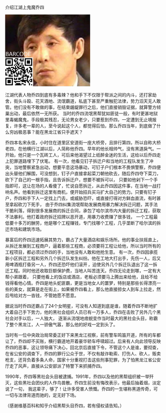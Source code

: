 介绍江湖上鬼魔乔四


![介绍江湖上鬼魔乔四](https://github.com/ywangnccu/ywang/blob/main/images/QIAO_SI.jpg)

江湖代表人物乔四到底有多毒辣？他和手下不仅限于帮派之间的内斗，还打家劫舍，街头斗殴、花天酒地、流氓霸道，私底下甚至严重触犯法律，势力滔天无人敢管。他们没有不敢做的事，在结束龌龊罪行之后，他们直接销毁证据，就算警方倾巢出动，最后依然一无所获。
当时的乔四流氓黑帮犹如匪徒一般，有时更甚地狱里毒蝎魔鬼，手段极其残忍，无论男女老少，只要惹到乔四，一定遭到无止境报复，许多老一辈的人，至今说起这个人，都觉得后怕，那么乔四当年，到底做了什么穷凶极恶事？能在黑龙江省只手遮天？

乔四本名宋永佳，小时住在道里区安道街一座大桥旁，且排行第四，所以自称大桥老四，在他横行江湖以后，人简称他乔四。早年的他长相帅气，没有黑道戾气。一开始，他只是一个瓦砖工人，可后来他渴望过上纸醉金迷的生活，这给以后乔四走上犯罪道路埋下了伏笔。
有一次，他看见钉子拆迁户和当地的工程队发生了冲突，当地警察紧急出动，想要平息这场暴动，可钉子户们根本不畏惧警察，乔四便出头替他们解围，可没想到，钉子户直接拿起菜刀朝他砍去，随后乔四夺下菜刀，砍下了自己的一根手指，且告诉拆迁户，想要不被拆可以，
只要如他剁下一个手指即可，这让在场的人看傻了，忙说自愿拆迁，从此乔四因这件事，在当地一战打响名声。他看到拆迁这里有商机，便开始招兵买马扩大自己的势力。只要有钉子户，乔四和手下人一定找上门去，或威胁恐吓，或直接打得对方鲜血直流，有时甚至拿起砍刀下死手，
由于乔四纠集流氓帮助发展商用暴力解决拆迁问题，其手法干脆利落，得到很多发展商的拆迁合同，承包了哈尔滨市内大量的拆迁工程，获取不法暴利。他打着政府拆迁招牌以恶开道，用暴力收费赚了很多钱，
一个工程最低要十多万的酬劳，他是哪个工程赚钱，专门找哪个工程，几乎垄断了哈尔滨的拆迁市场和建筑市场。

暴富后的乔四迅速拓展其势力，霸占了大量酒店和娱乐场所。他的事业扶摇直上，从拆迁发展到工程商户，逼着那些工程商，必须要将工程让给他，所以当时所有的工程项目，都必须过乔四的手，当地没有人敢和他抢生意。
有一次，乔四因承揽新小区拆迁工程和另外几个拆迁队发生纠纷。他在工地大打出手，先伤一人，后又用啤酒瓶打昏另一人，乔四还恐吓他们滚开 ，迫使另外几个拆迁队退出了这一拆迁工程。同时他还收取巨额保护费，当地人叫苦连天。乔四无论走到哪，一定有大帮小弟跟着，
只要他看上的饭店或酒店，老板必须要马上腾出来给他，且给不给钱得看他心情。乔四是地头蛇匪霸，更是当地女人的噩梦，特别是那些长得漂亮一些的美女，就算是走在街上，如果被乔四看上，那么他直接掠女人到车上拉走，然后甩给对方一沓钱，不管她愿不愿意。

据说当时乔四还霸占了24个女明星，可没有人知道到底是谁，随着乔四不断地扩大着自己手下势力，他的黑社会组织人员已有一万多人，乔四在击败了另外几个黑社会对手以后，一人独大，
逐渐从流氓地痞蜕变作当时最大的黑社会头目，称霸了整个黑龙江，人一骄傲气嚣，那么他的好戏一定到头了。

当时有一位中央政治局常委正好下来黑龙江视察，前有警车鸣笛开道，所有的车都让了，乔四却不买账，横行霸道地开着豪华轿车呼啸超过。后来有人向此领导反映乔四的恶事，这让领导痛下决心，回北京后直接下令，不管这个人是谁，要彻查，
在省公安的调查下，乔四的罪行公众于世，不仅有敲诈勒索、打伤人、砍人，贩卖枪支，还背负着多条人命，国家十分重视打击这些刑事犯罪，为了怕黑龙江省公安厅走了风声，直接从公安部派了特警下来抓捕乔四。

1990年，乔四等黑社会头目被逮捕。1991年，乔四以及他的黑帮组织被一举歼灭，这些黑社会团伙的人作鸟兽散。乔四生前没有悔改表示，他最后抽着烟，淡定说了一句，
我这辈子，够了！让许多受害人愤慨。乔四的一生堪称黑道传奇，可一切与法律背道而驰的，定无好下场。


（感谢维基百科和知乎介绍黑帮头目乔四，若有侵权请告知。）
